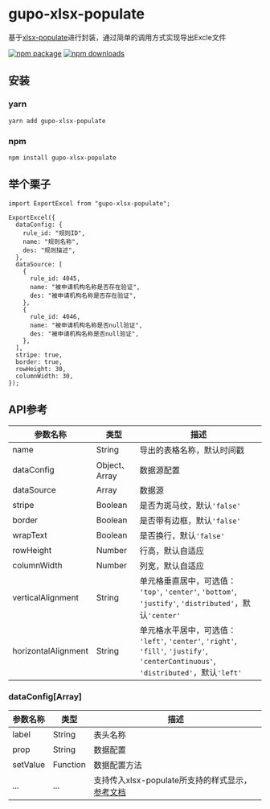 # gupo-xlsx-populate

基于[xlsx-populate](https://github.com/dtjohnson/xlsx-populate)进行封装，通过简单的调用方式实现导出Excle文件

[![npm package](https://img.shields.io/npm/v/gupo-xlsx-populate.svg)](https://npmjs.org/package/gupo-xlsx-populate)
[![npm downloads](http://img.shields.io/npm/dm/gupo-xlsx-populate.svg)](https://npmjs.org/package/gupo-xlsx-populate)

## 安装

### yarn
```
yarn add gupo-xlsx-populate
```
### npm
```
npm install gupo-xlsx-populate
```

## 举个栗子

```
import ExportExcel from "gupo-xlsx-populate";

ExportExcel({
  dataConfig: {
    rule_id: "规则ID",
    name: "规则名称",
    des: "规则描述",
  },
  dataSource: [
    {
      rule_id: 4045,
      name: "被申请机构名称是否存在验证",
      des: "被申请机构名称是否存在验证",
    },
    {
      rule_id: 4046,
      name: "被申请机构名称是否null验证",
      des: "被申请机构名称是否null验证",
    },
  ],
  stripe: true,
  border: true,
  rowHeight: 30,
  columnWidth: 30,
});
```

## API参考

| 参数名称                | 类型           | 描述                                       |
| ------------------- | ------------ | ---------------------------------------- |
| name                | String       | 导出的表格名称，默认时间戳                            |
| dataConfig          | Object、Array | 数据源配置                                    |
| dataSource          | Array        | 数据源                                      |
| stripe              | Boolean      | 是否为斑马纹，默认`'false'`                       |
| border              | Boolean      | 是否带有边框，默认`'false'`                       |
| wrapText            | Boolean      | 是否换行，默认`'false'`                         |
| rowHeight           | Number       | 行高，默认自适应                                 |
| columnWidth         | Number       | 列宽，默认自适应                                 |
| verticalAlignment   | String       | 单元格垂直居中，可选值： `'top'`, `'center'`, `'bottom'`, `'justify'`, `'distributed'`，默认`'center'` |
| horizontalAlignment | String       | 单元格水平居中，可选值： `'left'`, `'center'`, `'right'`, `'fill'`, `'justify'`, `'centerContinuous'`, `'distributed'`，默认`'left'` |

### dataConfig[Array]
| 参数名称     | 类型       | 描述                                       |
| -------- | -------- | ---------------------------------------- |
| label    | String   | 表头名称                                     |
| prop     | String   | 数据配置                                     |
| setValue | Function | 数据配置方法                                   |
| ...      | ...      | 支持传入xlsx-populate所支持的样式显示，[参考文档](https://github.com/dtjohnson/xlsx-populate/blob/master/README.md#style-reference) |